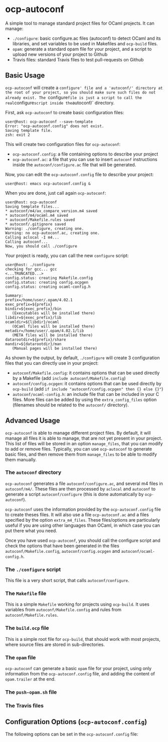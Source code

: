 # ocp-autoconf

A simple tool to manage standard project files for OCaml projects.
It can manage:
* `./configure`: basic configure.ac files (autoconf) to detect OCaml and
  its libraries, and set variables to be used in Makefiles and `ocp-build`
  files.
* `opam`: generate a standard opam file for your project, and a script to
  upload new versions of your project to Github
* Travis files: standard Travis files to test pull-requests on Github

## Basic Usage

`ocp-autoconf` will create a `configure' file and a 'autoconf/'
directory at the root of your project, so you should make sure such
files do not already exist. The `configure` file is just a script to
call the real `configure` script inside the `autoconf/` directory.

First, ask `ocp-autoconf` to create basic configuration files:

```
user@host: ocp-autoconf --save-template
Error: "ocp-autoconf.config" does not exist.
Saving template file.
zsh: exit 2
```

This will create two configuration files for `ocp-autoconf`:
* `ocp-autoconf.config`: a file containing options to describe your project
* `ocp-autoconf.ac`: a file that you can use to insert `autoconf` instructions
    inside the `autoconf/configure.ac` file that will be generated.

Now, you can edit the `ocp-autoconf.config` file to describe your project:

```
user@host: emacs ocp-autoconf.config &
```

When you are done, just call again `ocp-autoconf`:

```
user@host: ocp-autoconf
Saving template files...
* autoconf/m4/ax_compare_version.m4 saved
* autoconf/m4/ocaml.m4 saved
* autoconf/Makefile.rules saved
* autoconf/.gitignore saved
Warning: ./configure, creating one.
Warning: no ocp-autoconf.ac, creating one.
Calling aclocal -I m4...
Calling autoconf...
Now, you should call ./configure
```

Your project is ready, you can call the new `configure` script:

```
user@host: ./configure
checking for gcc... gcc
<...TRUNCATED...>
config.status: creating Makefile.config
config.status: creating config.ocpgen
config.status: creating ocaml-config.h

Summary:
prefix=/home/user/.opam/4.02.1
exec_prefix=${prefix}
bindir=${exec_prefix}/bin
   (Executables will be installed there)
libdir=${exec_prefix}/lib
ocamldir=${libdir}/ocaml
   (OCaml files will be installed there)
metadir=/home/user/.opam/4.02.1/lib
   (META files will be installed there)
datarootdir=${prefix}/share
mandir=${datarootdir}/man
   (Manual pages will be installed there)
```

As shown by the output, by default, `./configure` will create 3 configuration
files that you can directly use in your project:
* `autoconf/Makefile.config`: it contains options that can be used directly
  by a Makefile (add `include autoconf/Makefile.config`)
* `autoconf/config.ocpgen`: it contains options that can be used directly
  by `ocp-build` (add `if include "autoconf/config.ocpgen" then {} else {}"`)
* `autoconf/ocaml-config.h`: an include file that can be included in
  your C files.
More files can be added by using the `extra_config_files` option (filenames
should be related to the `autoconf/` directory).

## Advanced Usage

`ocp-autoconf` is able to manage different project files. By default,
it will manage all files it is able to manage, that are not yet
present in your project. This list of files will be stored in an
option `manage_files`, that you can modify to add or remove files.
Typically, you can use `ocp-autoconf` to generate basic files, and
then remove them from `manage_files` to be able to modify them
manually.

### The `autoconf` directory

`ocp-autoconf` generates a file `autoconf/configure.ac`, and several
m4 files in `autoconf/m4/`. These files are then processed by
`aclocal` and `autoconf` to generate a script `autoconf/configure`
(this is done automatically by `ocp-autoconf`).

`ocp-autoconf` uses the information provided by the
`ocp-autoconf.config` file to create theses files. It will also use a
file `ocp-autoconf.ac` and a files specified by the option
`extra_m4_files`. These files/options are particularly useful if you
are using other languages than OCaml, in which case you can put there
what you need.

Once you have used `ocp-autoconf`, you should call the configure
script and check the options that have been generated in the files
`autoconf/Makefile.config`, `autoconf/config.ocpgen` and 
`autoconf/ocaml-config.h`.

### The `./configure` script

This file is a very short script, that calls `autoconf/configure`.

### The `Makefile` file

This is a simple `Makefile` working for projects using `ocp-build`.
It uses variables from `autoconf/Makefile.config` and rules from
`autoconf/Makefile.rules`.

### The `build.ocp` file

This is a simple root file for `ocp-build`, that should work with most
projects, where source files are stored in sub-directories.

### The `opam` file

`ocp-autoconf` can generate a basic `opam` file for your project,
using only information from the `ocp-autoconf.config` file, and adding
the content of `opam.trailer` at the end.

### The `push-opam.sh` file

### The Travis files

## Configuration Options (`ocp-autoconf.config`)

The following options can be set in the `ocp-autoconf.config` file:

